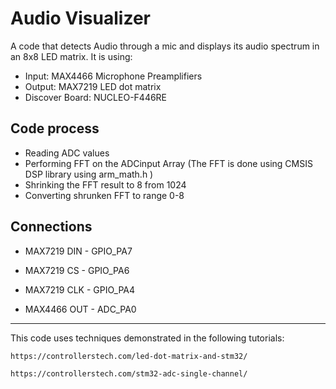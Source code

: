# Audio Visualizer
A code that detects Audio through a mic and displays its audio spectrum in an 8x8 LED matrix.
It is using:
- Input: MAX4466 Microphone Preamplifiers
- Output: MAX7219 LED dot matrix
- Discover Board: NUCLEO-F446RE


## Code process
- Reading ADC values
- Performing FFT on the ADCinput Array (The FFT is done using CMSIS DSP library using arm_math.h )
- Shrinking the FFT result to 8 from 1024
- Converting shrunken FFT to range 0-8

## Connections
- MAX7219 DIN - GPIO_PA7
- MAX7219 CS  - GPIO_PA6
- MAX7219 CLK - GPIO_PA4

- MAX4466 OUT - ADC_PA0
____________________________________________
This code uses techniques demonstrated in the following tutorials:

`https://controllerstech.com/led-dot-matrix-and-stm32/ `

`https://controllerstech.com/stm32-adc-single-channel/`

